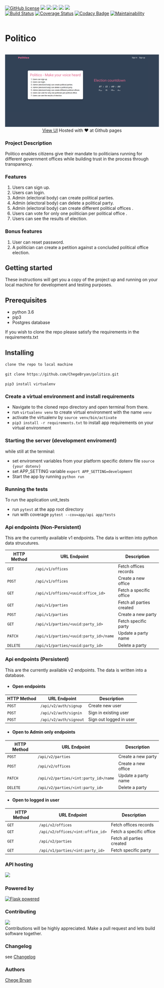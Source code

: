 [![GitHub
license](https://img.shields.io/github/license/ChegeBryan/politico.svg)](https://github.com/ChegeBryan/politico/blob/master/LICENSE)
![](https://img.shields.io/website-up-down-green-red/https/chegebryan.github.io/politico/UI/.svg?colorB=blue&style=flat)
![](https://img.shields.io/github/languages/count/ChegeBryan/politico.svg?style=flat)
![](https://img.shields.io/github/languages/top/ChegeBryan/politico.svg?colorB=blue&style=flat)
![](https://img.shields.io/github/repo-size/ChegeBryan/politico.svg?style=flat)
![](https://img.shields.io/badge/Andela%20Cohort-NB0--37-blue.svg)<br>
[![Build
Status](https://travis-ci.org/ChegeBryan/politico.svg?branch=develop)](https://travis-ci.org/ChegeBryan/politico)
[![Coverage
Status](https://coveralls.io/repos/github/ChegeBryan/politico/badge.svg?branch=develop)](https://coveralls.io/github/ChegeBryan/politico?branch=develop)
[![Codacy Badge](https://api.codacy.com/project/badge/Grade/1eeb18d72ffe4309812fd2ee5f9d0437)](https://www.codacy.com/app/ChegeBryan/politico?utm_source=github.com&amp;utm_medium=referral&amp;utm_content=ChegeBryan/politico&amp;utm_campaign=Badge_Grade)
[![Maintainability](https://api.codeclimate.com/v1/badges/3315f3314f723a7c6136/maintainability)](https://codeclimate.com/github/ChegeBryan/politico/maintainability)
<br><br>

# Politico
<p align=center>
<br>
<img src="./screenshot.png">
<a href="https://chegebryan.github.io/politico/UI">View UI</a> Hosted with ❤️ at Github pages
</br>

</p>

### Project Description
Politico enables citizens give their mandate to politicians running for
different government offices while building trust in the process through
transparency.

### Features
1. Users can sign up.
2. Users can login.
3. Admin (electoral body) can create political parties.
4. Admin (electoral body) can delete a political party.
5. Admin (electoral body) can create different political offices .
6. Users can vote for only one politician per political office .
7. Users can see the results of election.

### Bonus features
1. User can reset password.
2. A politician can create a petition against a concluded political office
   election.


## Getting started
These instructions will get you a copy of the project up and running on your local machine for development and testing purposes.

## Prerequisites

- python 3.6
- pip3
- Postgres database

If you wish to clone the repo please satisfy the requirements in the requirements.txt

## Installing
```
clone the repo to local machine

git clone https://github.com/ChegeBryan/politico.git

pip3 install virtualenv

```
### Create a virtual environment and install requirements
- Navigate to the cloned repo directory and open terminal from there.
- run `virtualenv venv` to create virtual environment with the name `venv`
- activate the virtualenv by `source venv/bin/activate`
- `pip3 install -r requirements.txt` to install app requirements on your virtual environment

### Starting the server (development enviroment)
while still at the terminal:
- set enviroment variables from your platform specific dotenv file `source {your dotenv}`
- set APP_SETTING variable `export APP_SETTING=development`
- Start the app by running `python run`

### Running the tests
To run the application unit_tests
- run `pytest` at the app root directory
- run with coverage `pytest --cov=app/api app/tests`

### Api endpoints (Non-Persistent)
This are the currently available v1 endpoints. The data is written into python data
strucutures.

| HTTP Method   | URL Endpoint  | Description  |
| -------- | ------------------------------------ | ---------------- |
| `GET`    | `/api/v1/offices`                    | Fetch offices records |
| `POST`   | `/api/v1/offices`                    | Create a new office |
| `GET`    | `/api/v1/offices/<uuid:office_id>`    | Fetch a specific office |
| `GET`    | `/api/v1/parties`                    | Fetch all parties created |
| `POST`   | `/api/v1/parties`                    | Create a new party |
| `GET`    | `/api/v1/parties/<uuid:party_id>`      | Fetch specific party |
| `PATCH`  | `/api/v1/parties/<uuid:party_id>/name` | Update a party name |
| `DELETE` | `/api/v1/parties/<uuid:party_id>`      | Delete a party |

### Api endpoints (Persistent)
This are the currently available v2 endpoints. The data is written into a database.

- #### Open endpoints

| HTTP Method   | URL Endpoint  | Description  |
| -------- | ----------------------------------- | ---------------- |
| `POST`   | `/api/v2/auth/signup`               | Create new user |
| `POST`   | `/api/v2/auth/signin`               | Sign in existing user |
| `POST`   | `/api/v2/auth/signout`              | Sign out logged in user |

- #### Open to Admin only endpoints

| HTTP Method   | URL Endpoint  | Description  |
| -------- | -------------------- | ---------------- |
| `POST`   | `/api/v2/parties`                     | Create a new party |
| `POST`   | `/api/v2/offices`                     | Create a new office |
| `PATCH`  | `/api/v2/parties/<int:party_id>/name` | Update a party name |
| `DELETE` | `/api/v2/parties/<int:party_id>`      | Delete a party |


- #### Open to logged in user

| HTTP Method   | URL Endpoint  | Description  |
| -------- | ----------------------------------- | ---------------- |
| `GET`    | `/api/v2/offices`                    | Fetch offices records |
| `GET`    | `/api/v2/offices/<int:office_id>`    | Fetch a specific office |
| `GET`    | `/api/v2/parties`                    | Fetch all parties created |
| `GET`    | `/api/v1/parties/<int:party_id>`    | Fetch specific party |


### API hosting
[![](https://img.shields.io/badge/Heroku-v1-blue.svg)](https://politico-cb.herokuapp.com)

### Powered by

<a href="http://flask.pocoo.org/"><img
   src="http://flask.pocoo.org/static/badges/flask-powered.png"
   border="0"
   alt="Flask powered"
   title="Flask powered"></a>

### Contributing
![](https://img.shields.io/badge/PR%27s-Welcome-blue.svg)<br>Contributions will be highly appreciated. Make a pull request and lets build
software together.

### Changelog
see [Changelog](./CHANGELOG.md)

### Authors
[Chege Bryan](https://github.com/ChegeBryan)

